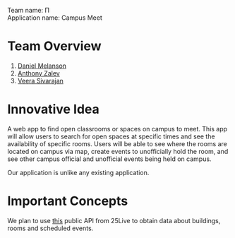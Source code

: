 Team name: &Pi;   
Application name: Campus Meet  


# Team Overview

1.  [Daniel Melanson](https://github.com/daniel-melanson)
2.  [Anthony Zalev](https://github.com/AnthonyZalev)
3.  [Veera Sivarajan](https://github.com/veera-sivarajan)


# Innovative Idea

A web app to find open classrooms or spaces on campus to meet. This app will allow users to search for open spaces at specific times and see the availability of specific rooms. Users will be able to see where the rooms are located on campus via map, create events to unofficially hold the room, and see other campus official and unofficial events being held on campus.  

Our application is unlike any existing application.  


# Important Concepts

We plan to use [this](https://25live.collegenet.com/pro/umass#!/home/calendar) public API from 25Live to obtain data about buildings, rooms and scheduled events.  

